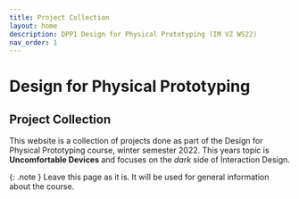 ```yaml
---
title: Project Collection
layout: home
description: DPP1 Design for Physical Prototyping (IM VZ WS22)
nav_order: 1
---
```


# Design for Physical Prototyping

## Project Collection

This website is a collection of projects done as part of the Design for Physical Prototyping course, winter semester 2022.
This years topic is **Uncomfortable Devices** and focuses on the *dark* side of Interaction Design.

{: .note }
Leave this page as it is. It will be used for general information about the course.